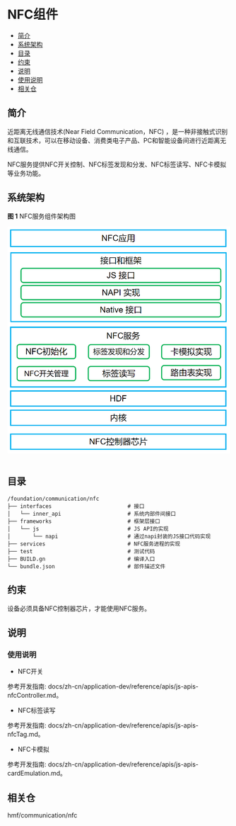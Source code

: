 # NFC组件<a name="ZH-CN_TOPIC_0000001124412109"></a>

-   [简介](#section11660541593)
-   [系统架构](#section342962219551)
-   [目录](#section161941989596)
-   [约束](#section119744591305)
-   [说明](#section1312121216216)
-   [使用说明](#section129654513264)
-   [相关仓](#section1371113476307)

## 简介<a name="section11660541593"></a>

近距离无线通信技术\(Near Field Communication，NFC\) ，是一种非接触式识别和互联技术，可以在移动设备、消费类电子产品、PC和智能设备间进行近距离无线通信。

NFC服务提供NFC开关控制、NFC标签发现和分发、NFC标签读写、NFC卡模拟等业务功能。

## 系统架构<a name="section342962219551"></a>

**图 1**  NFC服务组件架构图<a name="fig444313176464"></a>  


![](figures/zh-cn_image_0000001124327253.png)

<a name="table1716174620235"></a>
<table><thead align="left"></thead>
<tbody></tbody>
</table>

## 目录<a name="section161941989596"></a>

```
/foundation/communication/nfc
├── interfaces                        # 接口
│   └── inner_api                     # 系统内部件间接口
├── frameworks                        # 框架层接口
│   └── js                            # JS API的实现
│       └── napi                      # 通过napi封装的JS接口代码实现
├── services                          # NFC服务进程的实现
├── test                              # 测试代码
├── BUILD.gn                          # 编译入口
└── bundle.json                       # 部件描述文件
```

## 约束<a name="section119744591305"></a>

设备必须具备NFC控制器芯片，才能使用NFC服务。

## 说明<a name="section1312121216216"></a>

### 使用说明<a name="section129654513264"></a>

-  NFC开关

参考开发指南: docs/zh-cn/application-dev/reference/apis/js-apis-nfcController.md。

-  NFC标签读写

参考开发指南: docs/zh-cn/application-dev/reference/apis/js-apis-nfcTag.md。

-  NFC卡模拟

参考开发指南: docs/zh-cn/application-dev/reference/apis/js-apis-cardEmulation.md。

## 相关仓<a name="section1371113476307"></a>

hmf/communication/nfc
